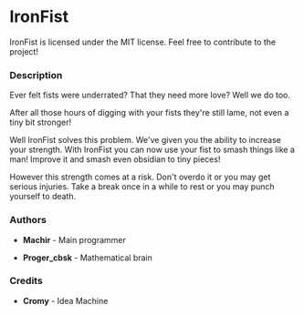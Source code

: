 IronFist
========

IronFist is licensed under the MIT license. 
Feel free to contribute to the project!

### Description ###

Ever felt fists were underrated? That they need more love? Well we do too.

After all those hours of digging with your fists they're still lame, not even a tiny bit stronger!

Well IronFist solves this problem. We've given you the ability to increase your strength. With IronFist you can now use your fist to smash things like a man! Improve it and smash even obsidian to tiny pieces!

However this strength comes at a risk. Don't overdo it or you may get serious injuries. Take a break once in a while to rest or you may punch yourself to death.

### Authors ###

- **Machir** - Main programmer

- **Proger_cbsk** - Mathematical brain

### Credits ###

- **Cromy** - Idea Machine
